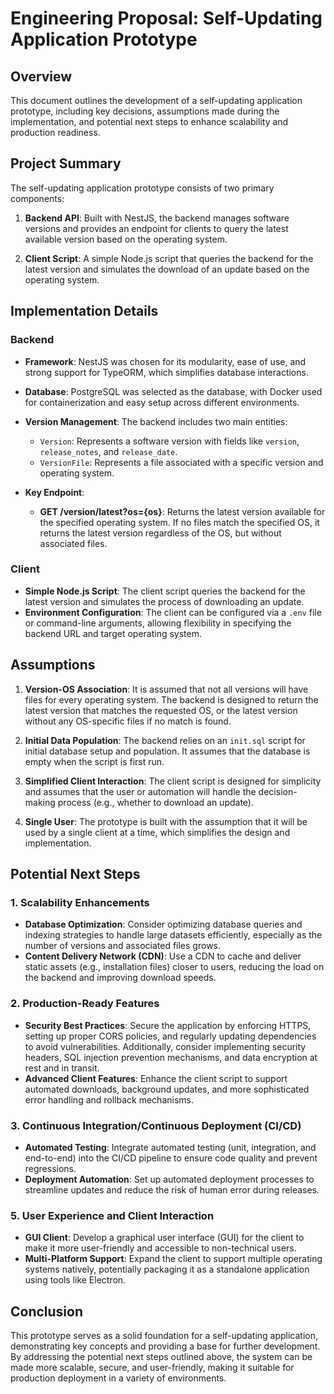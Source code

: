 # Engineering Proposal: Self-Updating Application Prototype

## Overview

This document outlines the development of a self-updating application prototype, including key decisions, assumptions made during the implementation, and potential next steps to enhance scalability and production readiness.

## Project Summary

The self-updating application prototype consists of two primary components:

1. **Backend API**: Built with NestJS, the backend manages software versions and provides an endpoint for clients to query the latest available version based on the operating system.
   
2. **Client Script**: A simple Node.js script that queries the backend for the latest version and simulates the download of an update based on the operating system.

## Implementation Details

### Backend

- **Framework**: NestJS was chosen for its modularity, ease of use, and strong support for TypeORM, which simplifies database interactions.
- **Database**: PostgreSQL was selected as the database, with Docker used for containerization and easy setup across different environments.
- **Version Management**: The backend includes two main entities:
  - `Version`: Represents a software version with fields like `version`, `release_notes`, and `release_date`.
  - `VersionFile`: Represents a file associated with a specific version and operating system.

- **Key Endpoint**: 
  - **GET /version/latest?os={os}**: Returns the latest version available for the specified operating system. If no files match the specified OS, it returns the latest version regardless of the OS, but without associated files.

### Client

- **Simple Node.js Script**: The client script queries the backend for the latest version and simulates the process of downloading an update.
- **Environment Configuration**: The client can be configured via a `.env` file or command-line arguments, allowing flexibility in specifying the backend URL and target operating system.

## Assumptions

1. **Version-OS Association**: It is assumed that not all versions will have files for every operating system. The backend is designed to return the latest version that matches the requested OS, or the latest version without any OS-specific files if no match is found.
   
2. **Initial Data Population**: The backend relies on an `init.sql` script for initial database setup and population. It assumes that the database is empty when the script is first run.

3. **Simplified Client Interaction**: The client script is designed for simplicity and assumes that the user or automation will handle the decision-making process (e.g., whether to download an update).

4. **Single User**: The prototype is built with the assumption that it will be used by a single client at a time, which simplifies the design and implementation.

## Potential Next Steps

### 1. **Scalability Enhancements**

- **Database Optimization**: Consider optimizing database queries and indexing strategies to handle large datasets efficiently, especially as the number of versions and associated files grows.
- **Content Delivery Network (CDN)**: Use a CDN to cache and deliver static assets (e.g., installation files) closer to users, reducing the load on the backend and improving download speeds.

### 2. **Production-Ready Features**

- **Security Best Practices**: Secure the application by enforcing HTTPS, setting up proper CORS policies, and regularly updating dependencies to avoid vulnerabilities. Additionally, consider implementing security headers, SQL injection prevention mechanisms, and data encryption at rest and in transit.
- **Advanced Client Features**: Enhance the client script to support automated downloads, background updates, and more sophisticated error handling and rollback mechanisms.

### 3. **Continuous Integration/Continuous Deployment (CI/CD)**

- **Automated Testing**: Integrate automated testing (unit, integration, and end-to-end) into the CI/CD pipeline to ensure code quality and prevent regressions.
- **Deployment Automation**: Set up automated deployment processes to streamline updates and reduce the risk of human error during releases.

### 5. **User Experience and Client Interaction**

- **GUI Client**: Develop a graphical user interface (GUI) for the client to make it more user-friendly and accessible to non-technical users.
- **Multi-Platform Support**: Expand the client to support multiple operating systems natively, potentially packaging it as a standalone application using tools like Electron.

## Conclusion

This prototype serves as a solid foundation for a self-updating application, demonstrating key concepts and providing a base for further development. By addressing the potential next steps outlined above, the system can be made more scalable, secure, and user-friendly, making it suitable for production deployment in a variety of environments.


